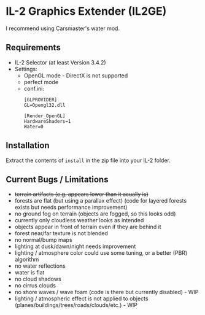 # IL-2 Graphics Extender (IL2GE)

I recommend using Carsmaster's water mod.

## Requirements
- IL-2 Selector (at least Version 3.4.2)
- Settings:
   - OpenGL mode - DirectX is not supported
   - perfect mode
   - conf.ini:
      ```
      [GLPROVIDER]
      GL=Opengl32.dll
      ```
      ```
      [Render_OpenGL]  
      HardwareShaders=1  
      Water=0
      ```

## Installation
Extract the contents of `install` in the zip file into your IL-2 folder.

## Current Bugs / Limitations
- ~~terrain artifacts (e.g. appears lower than it acually is)~~
- forests are flat (but using a parallax effect) (code for layered forests exists but needs performance improvement)
- no ground fog on terrain (objects are fogged, so this looks odd)
- currently only cloudless weather looks as intended
- objects appear in front of terrain even if they are behind it
- forest near/far texture is not blended
- no normal/bump maps
- lighting at dusk/dawn/night needs improvement
- lighting / atmosphere color could use some tuning, or a better (PBR) algorithm
- no water reflections
- water is flat
- no cloud shadows
- no cirrus clouds
- no shore waves / wave foam (code is there but currently disabled) - WIP
- lighting / atmospheric effect is not applied to objects (planes/buildings/trees/roads/clouds/etc.) - WIP
